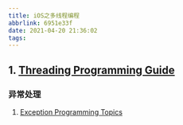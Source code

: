 ```yaml
---
title: iOS之多线程编程
abbrlink: 6951e33f
date: 2021-04-20 21:36:02
tags:
---
```


## 1. [Threading Programming Guide](https://developer.apple.com/library/archive/documentation/Cocoa/Conceptual/Multithreading/Introduction/Introduction.html#//apple_ref/doc/uid/10000057i-CH1-SW1)

### **异常处理**

1. [Exception Programming Topics](https://developer.apple.com/library/archive/documentation/Cocoa/Conceptual/Exceptions/Exceptions.html#//apple_ref/doc/uid/10000012i)
